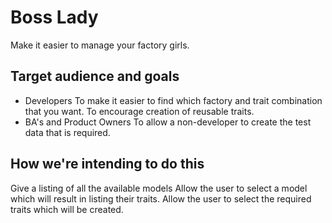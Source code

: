 # Boss Lady

Make it easier to manage your factory girls.

## Target audience and goals

* Developers
  To make it easier to find which factory and trait combination that you want.
  To encourage creation of reusable traits.
* BA's and Product Owners
  To allow a non-developer to create the test data that is required.

## How we're intending to do this

Give a listing of all the available models
Allow the user to select a model which will result in listing their traits.
Allow the user to select the required traits which will be created.